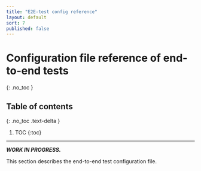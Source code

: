 ```yaml
---
title: "E2E-test config reference"
layout: default
sort: 7
published: false
---
```


# Configuration file reference of end-to-end tests

{: .no_toc }

## Table of contents

{: .no_toc .text-delta }

1. TOC
{:toc}

---

***WORK IN PROGRESS.***

This section describes the end-to-end test configuration file.
